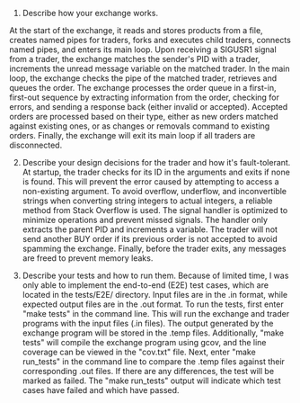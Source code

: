 1. Describe how your exchange works.

At the start of the exchange, it reads and stores products from a file, creates named pipes for traders, forks and executes child traders, connects named pipes, and enters its main loop. 
Upon receiving a SIGUSR1 signal from a trader, the exchange matches the sender's PID with a trader, increments the unread message variable on the matched trader. In the main loop, the exchange checks the pipe of the matched trader, retrieves and queues the order. 
The exchange processes the order queue in a first-in, first-out sequence by extracting information from the order, checking for errors, and sending a response back (either invalid or accepted). 
Accepted orders are processed based on their type, either as new orders matched against existing ones, or as changes or removals command to existing orders.
Finally, the exchange will exit its main loop if all traders are disconnected.

2. Describe your design decisions for the trader and how it's fault-tolerant.
At startup, the trader checks for its ID in the arguments and exits if none is found. This will prevent the error caused by attempting to access a non-existing argument. 
To avoid overflow, underflow, and inconvertible strings when converting string integers to actual integers, a reliable method from Stack Overflow is used. 
The signal handler is optimized to minimize operations and prevent missed signals. The handler only extracts the parent PID and increments a variable. 
The trader will not send another BUY order if its previous order is not accepted to avoid spamming the exchange. 
Finally, before the trader exits, any messages are freed to prevent memory leaks.

3. Describe your tests and how to run them.
Because of limited time, I was only able to implement the end-to-end (E2E) test cases, which are located in the tests/E2E/ directory. Input files are in the .in format, while expected output files are in the .out format.
To run the tests, first enter "make tests" in the command line. This will run the exchange and trader programs with the input files (.in files). The output generated by the exchange program will be stored in the .temp files. Additionally, "make tests" will compile the exchange program using gcov, and the line coverage can be viewed in the "cov.txt" file.
Next, enter "make run_tests" in the command line to compare the .temp files against their corresponding .out files. If there are any differences, the test will be marked as failed. The "make run_tests" output will indicate which test cases have failed and which have passed.

